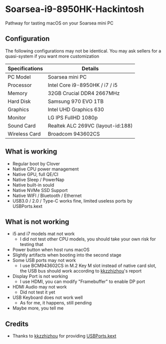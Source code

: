 # Soarsea-i9-8950HK-Hackintosh
Pathway for tasting macOS on your Soarsea mini PC

## Configuration

The following configurations may not be identical. You may ask sellers for a quasi-system if you want more customization

| Specifications | Details                           |
| -------------- | --------------------------------- |
| PC Model       | Soarsea mini PC                   |
| Processor      | Intel Core i9-8950HK / i7 / i5    |
| Memory         | 32GB Crucial DDR4 2667MHz         |
| Hard Disk      | Samsung 970 EVO 1TB               |
| Graphics       | Intel UHD Graphics 630            |
| Monitor        | LG IPS FullHD 1080p               |
| Sound Card     | Realtek ALC 269VC (layout-id:188) |
| Wireless Card  | Broadcom 943602CS                 |

## What is working

- Regular boot by Clover
- Native CPU power management
- Native GPU, full QE/CI
- Native Sleep / PowerNap
- Native built-in sould
- Native NVMe SSD Support
- Native WIFI / Bluetooth / Ethernet
- USB3.0 / 2.0 / Type-C works fine, limited useless ports by USBPorts.kext

## What is not working

- i5 and i7 models mat not work
  - I did not test other CPU models, you should take your own risk for testing that
- Power button when host runs macOS
- Slightly artifacts when booting into the second stage
- Some USB ports may not work
  - I use BCM943602CS in M.2 Key M slot instead of native card slot, the USB bus should work according to [kkzzhizhou](https://github.com/kkzzhizhou)'s report
- Display Port is not working
  - I use HDMI, you can modify "Framebuffer" to enable DP port
- HDMI Audio may not work
  - Did not test it yet
- USB Keyboard does not work well
  - As for me, it happens, still pending
- Maybe more, you tell me

## Credits

- Thanks to [kkzzhizhou](https://github.com/kkzzhizhou) for providing [USBPorts.kext](https://github.com/kkzzhizhou/S200H_I7-8750H_Hackintosh/tree/master/EFI/CLOVER/kexts/Other/USBPorts.kext)
